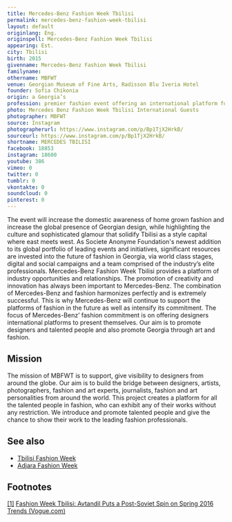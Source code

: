 ```yaml
---
title: Mercedes-Benz Fashion Week Tbilisi
permalink: mercedes-benz-fashion-week-tbilisi
layout: default
originlang: Eng.
originspell: Mercedes-Benz Fashion Week Tbilisi
appearing: Est.
city: Tbilisi
birth: 2015
givenname: Mercedes-Benz Fashion Week Tbilisi
familyname:
othername: MBFWT
venue: Georgian Museum of Fine Arts, Radisson Blu Iveria Hotel
founder: Sofia Chikonia
origin: a Georgia’s
profession: premier fashion event offering an international platform for designers from the region to seamlessly connect with media and buyers
photo: Mercedes Benz Fashion Week Tbilisi International Guests
photographer: MBFWT
source: Instagram
photographerurl: https://www.instagram.com/p/Bp1TjX2HrkB/
sourceurl: https://www.instagram.com/p/Bp1TjX2HrkB/
shortname: MERCEDES TBILISI
facebook: 18853
instagram: 18600
youtube: 386
vimeo: 0
twitter: 0
tumblr: 0
vkontakte: 0
soundcloud: 0
pinterest: 0
---
```


The event will increase the domestic awareness of home grown fashion and increase the global presence of Georgian design, while highlighting the culture and sophisticated glamour that solidify Tbilisi as a style capital where east meets west. As Societe Anonyme Foundation's newest addition to its global portfolio of leading events and initiatives, significant resources are invested into the future of fashion in Georgia, via world class stages, digital and social campaigns and a team comprised of the industry’s elite professionals. Mercedes-Benz Fashion Week Tbilisi provides a platform of industry opportunities and relationships. The promotion of creativity and innovation has always been important to Mercedes-Benz. The combination of Mercedes-Benz and fashion harmonizes perfectly and is extremely successful. This is why Mercedes-Benz will continue to support the platforms of fashion in the future as well as intensify its commitment. The focus of Mercedes-Benz’ fashion commitment is on offering designers international platforms to present themselves. Our aim is to promote designers and talented people and also promote Georgia through art and fashion.

## Mission

The mission of MBFWT is to support, give visibility to designers from around the globe. Our aim is to build the bridge between designers, artists, photographers, fashion and art experts, journalists, fashion and art personalities from around the world. This project creates a platform for all the talented people in fashion, who can exhibit any of their works without any restriction. We introduce and promote talented people and give the chance to show their work to the leading fashion professionals.

## See also

+ [Tbilisi Fashion Week](tbilisi-fashion-week)
+ [Adjara Fashion Week](adjara-fashion-week)

## Footnotes

[[1]](#a1) <span id="f1"></span> [Fashion Week Tbilisi: Avtandil Puts a Post-Soviet Spin on Spring 2016 Trends (Vogue.com)](https://www.vogue.com/article/fashion-week-tblisi-avtandil)
